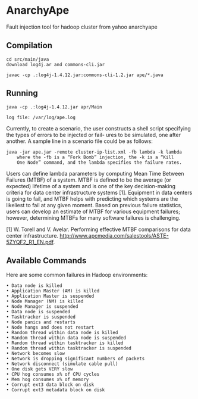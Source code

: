 AnarchyApe
==========

Fault injection tool for hadoop cluster from yahoo anarchyape


Compilation 
-----------

```
cd src/main/java
download log4j.ar and commons-cli.jar

javac -cp .:log4j-1.4.12.jar:commons-cli-1.2.jar ape/*.java
```

Running 
-------

```
java -cp .:log4j-1.4.12.jar apr/Main

log file: /var/log/ape.log
```

Currently, to create a scenario, the user constructs a shell
script specifying the types of errors to be injected or fail-
ures to be simulated, one after another. A sample line in a
scenario file could be as follows:

```
java -jar ape.jar -remote cluster-ip-list.xml -fb lambda -k lambda
	where the -fb is a “Fork Bomb” injection, the -k is a “Kill
	One Node” command, and the lambda specifies the failure rates.
```
Users can define lambda parameters by computing Mean
Time Between Failures (MTBF) of a system. MTBF is defined to be the average (or expected) lifetime of a system
and is one of the key decision-making criteria for data center infrastructure systems [1]. Equipment in data centers
is going to fail, and MTBF helps with predicting which systems are the likeliest to fail at any given moment. Based on
previous failure statistics, users can develop an estimate of
MTBF for various equipment failures; however, determining
MTBFs for many software failures is challenging.

[1] W. Torell and V. Avelar. Performing effective MTBF comparisons for data center infrastructure.
http://www.apcmedia.com/salestools/ASTE-5ZYQF2_R1_EN.pdf.

Available Commands 
------------------
Here are some common failures in Hadoop environments:
```
• Data node is killed
• Application Master (AM) is killed
• Application Master is suspended
• Node Manager (NM) is killed
• Node Manager is suspended
• Data node is suspended
• Tasktracker is suspended
• Node panics and restarts
• Node hangs and does not restart
• Random thread within data node is killed
• Random thread within data node is suspended
• Random thread within tasktracker is killed
• Random thread within tasktracker is suspended
• Network becomes slow
• Network is dropping significant numbers of packets
• Network disconnect (simulate cable pull)
• One disk gets VERY slow
• CPU hog consumes x% of CPU cycles
• Mem hog consumes x% of memory
• Corrupt ext3 data block on disk
• Corrupt ext3 metadata block on disk
```
